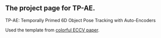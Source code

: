 ## <b>The project page for TP-AE.</b>

TP-AE: Temporally Primed 6D Object Pose Tracking with Auto-Encoders

Used the template from [colorful ECCV paper](http://richzhang.github.io/colorization/).

